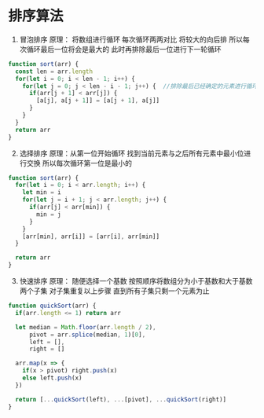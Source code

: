 # 排序算法

1. 冒泡排序
原理： 将数组进行循环 每次循环两两对比 将较大的向后排 所以每次循环最后一位将会是最大的 此时再排除最后一位进行下一轮循环

```js
function sort(arr) {
  const len = arr.length
  for(let i = 0; i < len - 1; i++) {
    for(let j = 0; j < len - i - 1; j++) {  //排除最后已经确定的元素进行循环
      if(arr[j + 1] < arr[j]) {
        [a[j], a[j + 1]] = [a[j + 1], a[j]]
      }
    }
  }
  return arr
}
```

2. 选择排序
原理：从第一位开始循环 找到当前元素与之后所有元素中最小位进行交换 所以每次循环第一位是最小的

```js
function sort(arr) {
  for(let i = 0; i < arr.length; i++) {
    let min = i
    for(let j = i + 1; j < arr.length; j++) {
      if(arr[j] < arr[min]) {
        min = j
      }
    }
    [arr[min], arr[i]] = [arr[i], arr[min]]
  }

  return arr
}
```

3. 快速排序
原理： 随便选择一个基数 按照顺序将数组分为小于基数和大于基数两个子集 对子集重复以上步骤 直到所有子集只剩一个元素为止 

```js
function quickSort(arr) {
  if(arr.length <= 1) return arr

  let median = Math.floor(arr.length / 2),
      pivot = arr.splice(median, 1)[0],
      left = [],
      right = []

  arr.map(x => {
    if(x > pivot) right.push(x)
    else left.push(x)
  })

  return [...quickSort(left), ...[pivot], ...quickSort(right)]
}
```